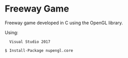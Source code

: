 # Freeway Game

Freeway game developed in C using the OpenGL library.

Using: 
  
      Visual Studio 2017
```sh
$ Install-Package nupengl.core
```
     
     


